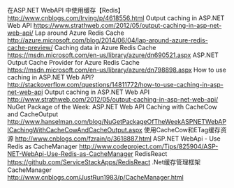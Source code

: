 

在ASP.NET WebAPI 中使用缓存【Redis】
http://www.cnblogs.com/Irving/p/4618556.html
Output caching in ASP.NET Web API
https://www.strathweb.com/2012/05/output-caching-in-asp-net-web-api/
Lap around Azure Redis Cache 
<http://azure.microsoft.com/blog/2014/06/04/lap-around-azure-redis-cache-preview/> 
Caching data in Azure Redis Cache 
<https://msdn.microsoft.com/en-us/library/azure/dn690521.aspx> 
ASP.NET Output Cache Provider for Azure Redis Cache 
<https://msdn.microsoft.com/en-us/library/azure/dn798898.aspx> 
How to use caching in ASP.NET Web API? 
<http://stackoverflow.com/questions/14811772/how-to-use-caching-in-asp-net-web-api> 
Output caching in ASP.NET Web API 
<http://www.strathweb.com/2012/05/output-caching-in-asp-net-web-api/> 
NuGet Package of the Week: ASP.NET Web API Caching with CacheCow and CacheOutput 
<http://www.hanselman.com/blog/NuGetPackageOfTheWeekASPNETWebAPICachingWithCacheCowAndCacheOutput.aspx> 
使用CacheCow和ETag缓存资源 
<http://www.cnblogs.com/fzrain/p/3618887.html> 
ASP.NET WebApi - Use Redis as CacheManager 
<http://www.codeproject.com/Tips/825904/ASP-NET-WebApi-Use-Redis-as-CacheManager> 
RedisReact 
<https://github.com/ServiceStackApps/RedisReact> 
.Net缓存管理框架CacheManager 
<http://www.cnblogs.com/JustRun1983/p/CacheManager.html>